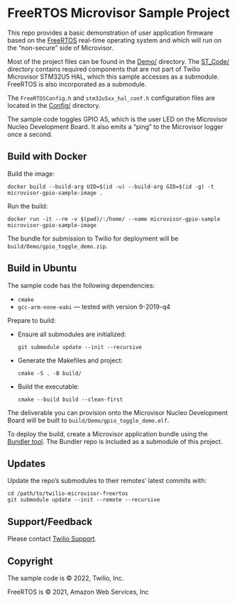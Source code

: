 # FreeRTOS Microvisor Sample Project

This repo provides a basic demonstration of user application firmware based on the [FreeRTOS](https://freertos.org/) real-time operating system and which will run on the “non-secure” side of Microvisor.

Most of the project files can be found in the [Demo/](Demo/) directory. The [ST_Code/](ST_Code/) directory contains required components that are not part of Twilio Microvisor STM32U5 HAL, which this sample accesses as a submodule. FreeRTOS is also incorporated as a submodule.

The `FreeRTOSConfig.h` and `stm32u5xx_hal_conf.h` configuration files are located in the [Config/](Config/) directory.

The sample code toggles GPIO A5, which is the user LED on the Microvisor Nucleo Development Board. It also emits a “ping” to the Microvisor logger once a second.

## Build with Docker

Build the image:

```shell
docker build --build-arg UID=$(id -u) --build-arg GID=$(id -g) -t microvisor-gpio-sample-image .
```

Run the build:

```shell
docker run -it --rm -v $(pwd)/:/home/ --name microvisor-gpio-sample microvisor-gpio-sample-image
```

The bundle for submission to Twilio for deployment will be `build/Demo/gpio_toggle_demo.zip`.

## Build in Ubuntu

The sample code has the following dependencies:

- `cmake`
- `gcc-arm-none-eabi` — tested with version 9-2019-q4

Prepare to build:

- Ensure all submodules are initialized:

    ```shell
    git submodule update --init --recursive
    ```
- Generate the Makefiles and project:

    ```shell
    cmake -S . -B build/
    ```
- Build the executable:

    ```shell
    cmake --build build --clean-first
    ```

The deliverable you can provision onto the Microvisor Nucleo Development Board will be built to `build/Demo/gpio_toggle_demo.elf`.

To deploy the build, create a Microvisor application bundle using the [Bundler tool](https://github.com/twilio/twilio-microvisor-tools/). The Bundler repo is included as a submodule of this project.

## Updates

Update the repo’s submodules to their remotes’ latest commits with:

```shell
cd /path/to/twilio-microvisor-freertos
git submodule update --init --remote --recursive
```

## Support/Feedback

Please contact [Twilio Support](https://support.twilio.com/).

## Copyright

The sample code is © 2022, Twilio, Inc.

FreeRTOS is © 2021, Amazon Web Services, Inc
